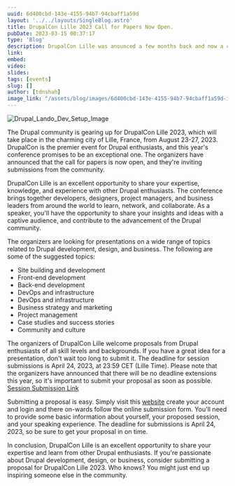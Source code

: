 ```yaml
---
uuid: 6d400cbd-143e-4155-94b7-94cbaff1a59d
layout: '../../layouts/SingleBlog.astro'
title: DrupalCon Lille 2023 Call for Papers Now Open. 
pubDate: 2023-03-15 00:37:17
type: 'Blog'
description: DrupalCon Lille was anounced a few months back and now a call for seesions has been announced, hurry and submit your sessions.
link: 
embed: 
video: 
slides: 
tags: [events]
slug: []
author: [tdnshah]
image_link: "/assets/blog/images/6d400cbd-143e-4155-94b7-94cbaff1a59d-img-1.png"
---
```



<Image src="/assets/blog/images/6d400cbd-143e-4155-94b7-94cbaff1a59d-img-1.png" aspectRatio="0.5" alt="Drupal_Lando_Dev_Setup_Image">


The Drupal community is gearing up for DrupalCon Lille 2023, which will take place in the charming city of Lille, France, from August 23-27, 2023. DrupalCon is the premier event for Drupal enthusiasts, and this year's conference promises to be an exceptional one. The organizers have announced that the call for papers is now open, and they're inviting submissions from the community.

DrupalCon Lille is an excellent opportunity to share your expertise, knowledge, and experience with other Drupal enthusiasts. The conference brings together developers, designers, project managers, and business leaders from around the world to learn, network, and collaborate. As a speaker, you'll have the opportunity to share your insights and ideas with a captive audience, and contribute to the advancement of the Drupal community.

The organizers are looking for presentations on a wide range of topics related to Drupal development, design, and business. The following are some of the suggested topics:

* Site building and development
* Front-end development
* Back-end development
* DevOps and infrastructure
* DevOps and infrastructure
* Business strategy and marketing
* Project management
* Case studies and success stories
* Community and culture
  
The organizers of DrupalCon Lille welcome proposals from Drupal enthusiasts of all skill levels and backgrounds. If you have a great idea for a presentation, don't wait too long to submit it. The deadline for session submissions is April 24, 2023, at 23:59 CET (Lille Time). Please note that the organizers have announced that there will be no deadline extensions this year, so it's important to submit your proposal as soon as possible.  [Session Submission Link](https://kuonicongress.eventsair.com/PresentationPortal/Account/Login?ReturnUrl=%2FPresentationPortal%2Fdrupalcon-lille-2023%2Fsession-portal)
  
Submitting a proposal is easy. Simply visit this [website](https://kuonicongress.eventsair.com/PresentationPortal/Account/Login?ReturnUrl=%2FPresentationPortal%2Fdrupalcon-lille-2023%2Fsession-portal) create your account and login and there on-wards follow the online submission form. You'll need to provide some basic information about yourself, your proposed session, and your speaking experience. The deadline for submissions is April 24, 2023, so be sure to get your proposal in on time.

In conclusion, DrupalCon Lille is an excellent opportunity to share your expertise and learn from other Drupal enthusiasts. If you're passionate about Drupal development, design, or business, consider submitting a proposal for DrupalCon Lille 2023. Who knows? You might just end up inspiring someone else in the community.
